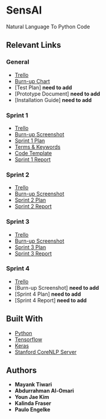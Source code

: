# SensAI

Natural Language To Python Code

## Relevant Links
### General
* [Trello](https://trello.com/sensai2/)
* [Burn-up Chart](https://docs.google.com/spreadsheets/d/1-no5jMAPhYckbld5VY1-CxRp45zfUTDW2MIIGRBSKGo/edit?usp=sharing)
* [Test Plan] **need to add**
* [Prototype Document] **need to add**
* [Installation Guide] **need to add**

### Sprint 1
* [Trello](https://trello.com/b/6yXcGGpN/sensai-sprint-1)
* [Burn-up  Screenshot](https://i.imgur.com/hvjOuwp.png)
* [Sprint 1 Plan](https://docs.google.com/document/d/1sLTQE-rI-_qxJNKBSWVPxF7cRm3oifGqMlpOAyrX8u8/edit)
* [Terms & Keywords](https://docs.google.com/document/d/1Ah3AqQb36oCrMr_54uC-JOIczbBZ8lTv_LNd5vcvINk/edit?usp=sharing)
* [Code Template](https://docs.google.com/document/d/13JOIHOeOXtfOXS8392akKrNsgpYufnCAihDSd9LW2Ys/edit?usp=sharing)
* [Sprint 1 Report](https://docs.google.com/document/d/1Ea1ecsBcdVsKYR34MjuxlErfJHIzPC3oWbQ7KMjYHP0/edit)

### Sprint 2
* [Trello](https://trello.com/b/1esOdR71/sensai-sprint-2)
* [Burn-up Screenshot](https://i.imgur.com/42ojZwS.png)
* [Sprint 2 Plan](https://docs.google.com/document/d/1aL8AUe_HQZ2c0UczG3pkW76Pl1PnJ2HBX32Y9nx-WmY/edit)
* [Sprint 2 Report](https://docs.google.com/document/d/15ccOsTAzRa2vY6o-q0IodE00yRj1Vm42Mo7kZp2fSUU/edit)

### Sprint 3
* [Trello](https://trello.com/b/JBnAKGZq/sensai-sprint-3)
* [Burn-up Screenshot](https://i.imgur.com/UueTao7.png)
* [Sprint 3 Plan](https://docs.google.com/document/d/1zH1EohfEB4GRL9fVTApgNAI5k_VZOzpy766LPRkEpiw/edit?usp=sharing)
* [Sprint 3 Report](https://docs.google.com/document/d/1NB3cZClAcjdDBIRZ8BAmIrD0s8M51vtX-2x83EcgN5g/edit)

### Sprint 4
* [Trello](https://trello.com/b/rMrqLKJU/sensai-sprint-4)
* [Burn-up Screenshot] **need to add**
* [Sprint 4 Plan] **need to add**
* [Sprint 4 Report] **need to add**

## Built With

* [Python](https://www.python.org/)
* [Tensorflow](https://www.tensorflow.org/)
* [Keras](https://keras.io/)
* [Stanford CoreNLP Server](https://stanfordnlp.github.io/CoreNLP/corenlp-server.html)

## Authors

* **Mayank Tiwari**
* **Abdurrahman Al-Omari**
* **Youn Jae Kim**
* **Kalinda Fraser**
* **Paulo Engelke**

